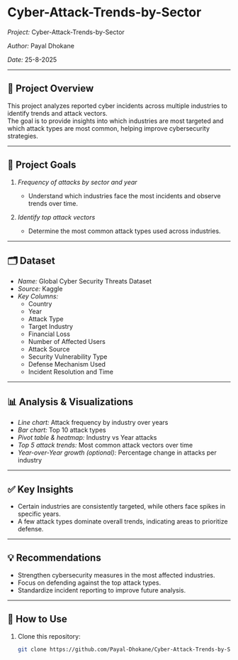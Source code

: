 # Cyber-Attack-Trends-by-Sector

*Project:* Cyber-Attack-Trends-by-Sector

*Author:* Payal Dhokane

*Date:* 25-8-2025

---

## 📌 Project Overview
This project analyzes reported cyber incidents across multiple industries to identify trends and attack vectors.  
The goal is to provide insights into which industries are most targeted and which attack types are most common, helping improve cybersecurity strategies.

---

## 🎯 Project Goals
1. *Frequency of attacks by sector and year*  
   - Understand which industries face the most incidents and observe trends over time.

2. *Identify top attack vectors*  
   - Determine the most common attack types used across industries.

---

## 🗂 Dataset
- *Name:* Global Cyber Security Threats Dataset  
- *Source:* Kaggle  
- *Key Columns:*
  - Country
  - Year
  - Attack Type
  - Target Industry
  - Financial Loss
  - Number of Affected Users
  - Attack Source
  - Security Vulnerability Type
  - Defense Mechanism Used
  - Incident Resolution and Time

---

## 📊 Analysis & Visualizations
- *Line chart:* Attack frequency by industry over years  
- *Bar chart:* Top 10 attack types  
- *Pivot table & heatmap:* Industry vs Year attacks  
- *Top 5 attack trends:* Most common attack vectors over time  
- *Year-over-Year growth (optional):* Percentage change in attacks per industry

---

## ✅ Key Insights
- Certain industries are consistently targeted, while others face spikes in specific years.  
- A few attack types dominate overall trends, indicating areas to prioritize defense.  

---

## 💡 Recommendations
- Strengthen cybersecurity measures in the most affected industries.  
- Focus on defending against the top attack types.  
- Standardize incident reporting to improve future analysis.

---

## 📁 How to Use
1. Clone this repository:
   ```bash
   git clone https://github.com/Payal-Dhokane/Cyber-Attack-Trends-by-Sector.git
